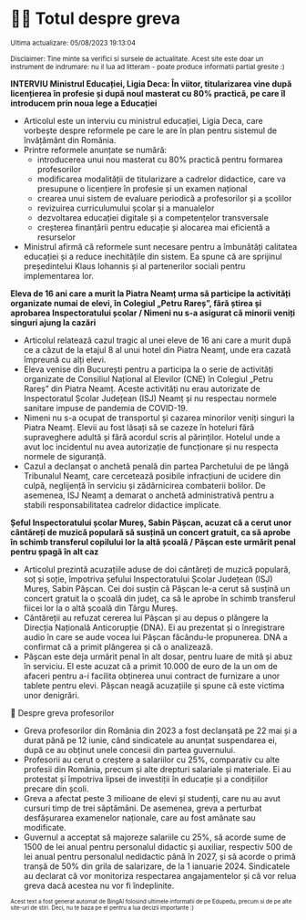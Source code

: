 # 👩‍🏫 Totul despre greva
<sub>Ultima actualizare: 05/08/2023 19:13:04</sub>

<sub>Disclaimer: Tine minte sa verifici si sursele de actualitate. Acest site este doar un instrument de indrumare: nu il lua ad litteram - poate produce informatii partial gresite :)</sub>

**INTERVIU Ministrul Educației, Ligia Deca: În viitor, titularizarea vine după licențierea în profesie și după noul masterat cu 80% practică, pe care îl introducem prin noua lege a Educației**
- Articolul este un interviu cu ministrul educației, Ligia Deca, care vorbește despre reformele pe care le are în plan pentru sistemul de învățământ din România.
- Printre reformele anunțate se numără: 
    - introducerea unui nou masterat cu 80% practică pentru formarea profesorilor
    - modificarea modalității de titularizare a cadrelor didactice, care va presupune o licențiere în profesie și un examen național
    - crearea unui sistem de evaluare periodică a profesorilor și a școlilor
    - revizuirea curriculumului școlar și a manualelor
    - dezvoltarea educației digitale și a competențelor transversale
    - creșterea finanțării pentru educație și alocarea mai eficientă a resurselor
- Ministrul afirmă că reformele sunt necesare pentru a îmbunătăți calitatea educației și a reduce inechitățile din sistem. Ea spune că are sprijinul președintelui Klaus Iohannis și al partenerilor sociali pentru implementarea lor.

**Eleva de 16 ani care a murit la Piatra Neamț urma să participe la activități organizate numai de elevi, în Colegiul „Petru Rareș”, fără știrea și aprobarea Inspectoratului școlar / Nimeni nu s-a asigurat că minorii veniți singuri ajung la cazări**
- Articolul relatează cazul tragic al unei eleve de 16 ani care a murit după ce a căzut de la etajul 8 al unui hotel din Piatra Neamț, unde era cazată împreună cu alți elevi.
- Eleva venise din București pentru a participa la o serie de activități organizate de Consiliul Național al Elevilor (CNE) în Colegiul „Petru Rareș” din Piatra Neamț. Aceste activități nu erau autorizate de Inspectoratul Școlar Județean (ISJ) Neamț și nu respectau normele sanitare impuse de pandemia de COVID-19.
- Nimeni nu s-a ocupat de transportul și cazarea minorilor veniți singuri la Piatra Neamț. Elevii au fost lăsați să se cazeze în hoteluri fără supraveghere adultă și fără acordul scris al părinților. Hotelul unde a avut loc incidentul nu avea autorizație de funcționare și nu respecta normele de siguranță.
- Cazul a declanșat o anchetă penală din partea Parchetului de pe lângă Tribunalul Neamț, care cercetează posibile infracțiuni de ucidere din culpă, neglijență în serviciu și zădărnicirea combaterii bolilor. De asemenea, ISJ Neamț a demarat o anchetă administrativă pentru a stabili responsabilitatea cadrelor didactice implicate.

**Șeful Inspectoratului școlar Mureș, Sabin Pășcan, acuzat că a cerut unor cântăreți de muzică populară să susțină un concert gratuit, ca să aprobe în schimb transferul copilului lor la altă școală / Pășcan este urmărit penal pentru șpagă în alt caz**
- Articolul prezintă acuzațiile aduse de doi cântăreți de muzică populară, soț și soție, împotriva șefului Inspectoratului Școlar Județean (ISJ) Mureș, Sabin Pășcan. Cei doi susțin că Pășcan le-a cerut să susțină un concert gratuit la o școală din județ, ca să le aprobe în schimb transferul fiicei lor la o altă școală din Târgu Mureș.
- Cântăreții au refuzat cererea lui Pășcan și au depus o plângere la Direcția Națională Anticorupție (DNA). Ei au prezentat și o înregistrare audio în care se aude vocea lui Pășcan făcându-le propunerea. DNA a confirmat că a primit plângerea și că o analizează.
- Pășcan este deja urmărit penal în alt dosar, pentru luare de mită și abuz în serviciu. El este acuzat că a primit 10.000 de euro de la un om de afaceri pentru a-i facilita obținerea unui contract de furnizare a unor tablete pentru elevi. Pășcan neagă acuzațiile și spune că este victima unor denigrări.

🏫 Despre greva profesorilor
- Greva profesorilor din România din 2023 a fost declanșată pe 22 mai și a durat până pe 12 iunie, când sindicatele au anunțat suspendarea ei, după ce au obținut unele concesii din partea guvernului.
- Profesorii au cerut o creștere a salariilor cu 25%, comparativ cu alte profesii din România, precum și alte drepturi salariale și materiale. Ei au protestat și împotriva lipsei de investiții în educație și a condițiilor precare din școli.
- Greva a afectat peste 3 milioane de elevi și studenți, care nu au avut cursuri timp de trei săptămâni. De asemenea, greva a perturbat desfășurarea examenelor naționale, care au fost amânate sau modificate.
- Guvernul a acceptat să majoreze salariile cu 25%, să acorde sume de 1500 de lei anual pentru personalul didactic și auxiliar, respectiv 500 de lei anual pentru personalul nedidactic până în 2027, și să acorde o primă tranșă de 50% din grila de salarizare, de la 1 ianuarie 2024. Sindicatele au declarat că vor monitoriza respectarea angajamentelor și că vor relua greva dacă acestea nu vor fi îndeplinite.


<sub><sub>Acest text a fost generat automat de BingAI folosind ultimele informatii de pe Edupedu, precum si de pe alte site-uri de stiri. Deci, nu te baza pe el pentru a lua decizii importante :)</sub></sub>